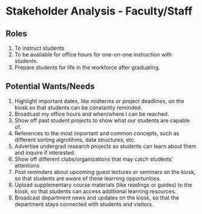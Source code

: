 <h1>Stakeholder Analysis - Faculty/Staff</h1>
<h2>Roles</h2>
<ol>
  <li>To instruct students</li>
  <li>To be available for office hours for one-on-one instruction with students.</li>
  <li>Prepare students for life in the workforce after graduating.</li>
</ol>
<h2>Potential Wants/Needs</h2>
<ol>
  <li>Highlight important dates, like midterms or project deadlines, on the kiosk so that students can be constantly reminded.</li>
  <li>Broadcast my office hours and when/where I can be reached.</li>
  <li>Show off past student projects to show what our students are capable of.</li>
  <li>References to the most important and common concepts, such as different sorting algrotihms, data structures, etc.</li>
  <li>Advertise undergrad research projects so students can learn about them and inquire if interested.</li>
  <li>Show off different clubs/organizations that may catch students' attentions</li>
  <li>Post reminders about upcoming guest lectures or seminars on the kiosk, so that students are aware of these learning opportunities.</li>
  <li>Upload supplementary course materials (like readings or guides) to the kiosk, so that students can access additional learning resources.</li>
  <li>Broadcast department news and updates on the kiosk, so that the department stays connected with students and visitors.</li>
  
</ol> 
